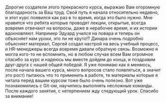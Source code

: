 Дорогие создатели этого прекрасного курса, выражаю Вам огоромную благодарность за Ваш труд. Свой путь я начала относительно недавно, и этот курс появился как раз в то время, когда это было нужно. Мне нравится что ребята которые проводят лекции, открытые, всегда вовремя отвечают на вопросы, даже в нерабочее время, и их истории вдохновляют. Например Эдуард учился на повара и теперь он объясняет нам уроки, это ли не круто!? Динара очень подробно объясняет материал, Сергей создал настрой на весь учебный процесс, и HR-менеджеры всегда вовремя давали обратную связь. Возможно я могла кого-то не вспомнить, но в любом случае всем Вам огромное спасибо за курс и надеюсь мы вместе дойдем до конца, и поздравим друг-друга с нашей общей победой. Я уже понимаю как я меняюсь, после начала вашего курса, много вопросов стало появляться, а значит это рост) пытаюсь что то применить в работе, те материалы которые я читала перед вашим курсом тоже было очень полезно. Вот уже познакомились с Git-ом, научились выполнять несложные команды. После каждого занятия, с нетерпением жду следующий урок. Спасибо за внимание!
